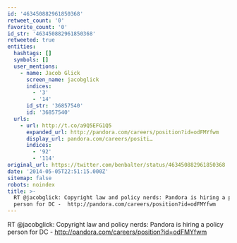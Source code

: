 ```yaml
---
id: '463450882961850368'
retweet_count: '0'
favorite_count: '0'
id_str: '463450882961850368'
retweeted: true
entities:
  hashtags: []
  symbols: []
  user_mentions:
    - name: Jacob Glick
      screen_name: jacobglick
      indices:
        - '3'
        - '14'
      id_str: '36857540'
      id: '36857540'
  urls:
    - url: http://t.co/a9Q5EFG1Q5
      expanded_url: http://pandora.com/careers/position?id=odFMYfwm
      display_url: pandora.com/careers/positi…
      indices:
        - '92'
        - '114'
original_url: https://twitter.com/benbalter/status/463450882961850368
date: '2014-05-05T22:51:15.000Z'
sitemap: false
robots: noindex
title: >-
  RT @jacobglick: Copyright law and policy nerds: Pandora is hiring a policy
  person for DC -  http://pandora.com/careers/position?id=odFMYfwm
---
```


RT @jacobglick: Copyright law and policy nerds: Pandora is hiring a policy person for DC -  http://pandora.com/careers/position?id=odFMYfwm